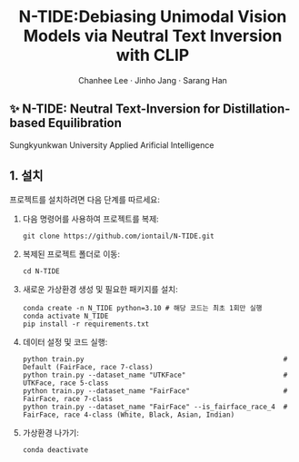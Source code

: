 <p align="center">
  <h1 align="center"> N-TIDE:Debiasing Unimodal Vision Models via Neutral Text Inversion with CLIP
</h1>
  <p align="center">
    <a>Chanhee Lee</a>
    ·
    <a>Jinho Jang</a>
    ·
    <a>Sarang Han</a>
  </p>


## :sparkles: N-TIDE: Neutral Text-Inversion for Distillation-based Equilibration
Sungkyunkwan University Applied Arificial Intelligence


## 1. 설치 

프로젝트를 설치하려면 다음 단계를 따르세요:

1. 다음 명령어를 사용하여 프로젝트를 복제:
   ```
   git clone https://github.com/iontail/N-TIDE.git
   ```
2. 복제된 프로젝트 폴더로 이동:
   ```
   cd N-TIDE
   ```
3. 새로운 가상환경 생성 및 필요한 패키지를 설치:
   ```
   conda create -n N_TIDE python=3.10 # 해당 코드는 최초 1회만 실행
   conda activate N_TIDE  
   pip install -r requirements.txt
   ```
4. 데이터 설정 및 코드 실행:
   ```
   python train.py                                                 # Default (FairFace, race 7-class)
   python train.py --dataset_name "UTKFace"                        # UTKFace, race 5-class
   python train.py --dataset_name "FairFace"                       # FairFace, race 7-class
   python train.py --dataset_name "FairFace" --is_fairface_race_4  # FairFace, race 4-class (White, Black, Asian, Indian)
   ```
6. 가상환경 나가기:
    ```
    conda deactivate
    ```
